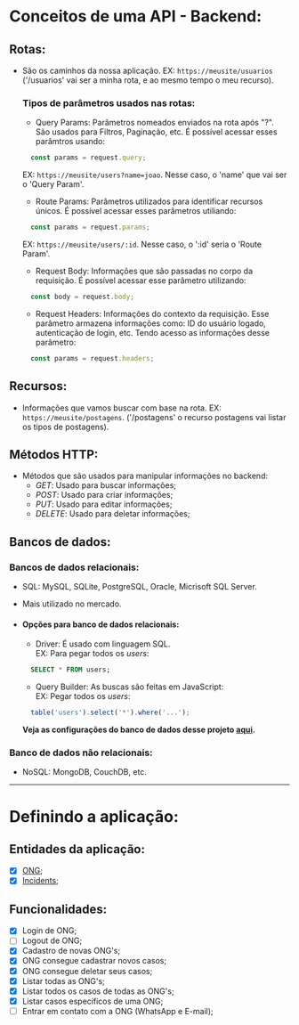 # Conceitos de uma API - Backend:

## Rotas:
 - São os caminhos da nossa aplicação.
 EX: ``` https://meusite/usuarios ``` ('/usuarios' vai ser a minha rota, e ao mesmo tempo o meu recurso).

    ### Tipos de parâmetros usados nas rotas:

    - Query Params: Parâmetros nomeados enviados na rota após "?". São usados para Filtros, Paginação, etc. É possível acessar esses parâmtros usando:
  
    ```javascript
      const params = request.query;
    ```
    EX: ``` https://meusite/users?name=joao ```. Nesse caso, o 'name' que vai ser o 'Query Param'.

    - Route Params: Parâmetros utilizados para identificar recursos únicos. É possível acessar esses parâmetros utiliando:

    ```javascript
      const params = request.params;
    ```
    EX: ``` https://meusite/users/:id ```. Nesse caso, o ':id' seria o 'Route Param'.

    - Request Body: Informações que são passadas no corpo da requisição. É possível acessar esse parâmetro utilizando:
  
    ```javascript
      const body = request.body;
    ```

    - Request Headers: Informações do contexto da requisição. Esse parâmetro armazena informações como: ID do usuário logado, autenticação de login, etc.
    Tendo acesso as informações desse parâmetro:

    ```javascript
      const params = request.headers;
    ```


## Recursos:
 - Informações que vamos buscar com base na rota.
 EX: ``` https://meusite/postagens ```. ('/postagens' o recurso postagens vai listar os tipos de postagens).

## Métodos HTTP:
 - Métodos que são usados para manipular informações no backend:
    - *GET*: Usado para buscar informações;
    - *POST*: Usado para criar informações;
    - *PUT*: Usado para editar informações;
    - *DELETE*: Usado para deletar informações;

## Bancos de dados:
  ### Bancos de dados relacionais:
  - SQL: MySQL, SQLite, PostgreSQL, Oracle, Micrisoft SQL Server.
  - Mais utilizado no mercado.

  - #### Opções para banco de dados relacionais:
    - Driver: É usado com linguagem SQL. <br />
    EX: Para pegar todos os *users*:
    ```sql
      SELECT * FROM users;
    ```

    - Query Builder: As buscas são feitas em JavaScript: <br />
    EX: Pegar todos os *users*:
    ```javascript
      table('users').select('*').where('...');
    ```

    **Veja as configurações do banco de dados desse projeto [aqui](./knexfile.js).**
  
  ### Banco de dados não relacionais:
  - NoSQL: MongoDB, CouchDB, etc.
---
# Definindo a aplicação:

 ## Entidades da aplicação:
 - [X] [ONG](./src/database/migrations/20200328114421_create_ongs.js);
 - [X] [Incidents](./src/database/migrations/20200328115641_create_incidents.js);

 ## Funcionalidades:
 - [X] Login de ONG;
 - [ ] Logout de ONG;
 - [X] Cadastro de novas ONG's;
 - [X] ONG consegue cadastrar novos casos;
 - [X] ONG consegue deletar seus casos;
 - [X] Listar todas as ONG's;
 - [X] Listar todos os casos de todas as ONG's;
 - [X] Listar casos específicos de uma ONG;
 - [ ] Entrar em contato com a ONG (WhatsApp e E-mail);
